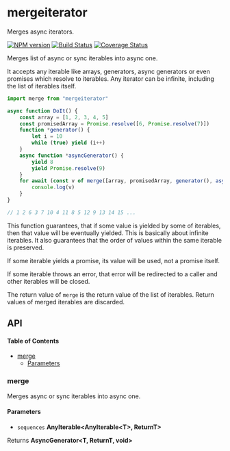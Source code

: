 # mergeiterator

Merges async iterators.

[![NPM version](https://img.shields.io/npm/v/mergeiterator.svg?style=flat-square)](https://npmjs.org/package/mergeiterator)
[![Build Status](https://img.shields.io/travis/vadzim/mergeiterator/master.svg?style=flat-square)](https://travis-ci.org/vadzim/mergeiterator)
[![Coverage Status](https://img.shields.io/codecov/c/github/vadzim/mergeiterator/master.svg?style=flat-square)](https://codecov.io/gh/vadzim/mergeiterator/branch/master)

Merges list of async or sync iterables into async one.

It accepts any iterable like arrays, generators, async generators or even promises which resolve to iterables.
Any iterator can be infinite, including the list of iterables itself.

```javascript
import merge from "mergeiterator"

async function DoIt() {
	const array = [1, 2, 3, 4, 5]
	const promisedArray = Promise.resolve([6, Promise.resolve(7)])
	function *generator() {
		let i = 10
		while (true) yield (i++)
	}
	async function *asyncGenerator() {
		yield 8
		yield Promise.resolve(9)
	}
	for await (const v of merge([array, promisedArray, generator(), asyncGenerator()])) {
		console.log(v)
	}
}

// 1 2 6 3 7 10 4 11 8 5 12 9 13 14 15 ...
```

This function guarantees, that if some value is yielded by some of iterables, then that value will be eventually yielded. This is basically about infinite iterables.
It also guarantees that the order of values within the same iterable is preserved.

If some iterable yields a promise, its value will be used, not a promise itself.

If some iterable throws an error, that error will be redirected to a caller and other iterables will be closed.

The return value of `merge` is the return value of the list of iterables. Return values of merged iterables are discarded.

## API

<!-- Generated by documentation.js. Update this documentation by updating the source code. -->

#### Table of Contents

-   [merge](#merge)
    -   [Parameters](#parameters)

### merge

Merges async or sync iterables into async one.

#### Parameters

-   `sequences` **AnyIterable&lt;AnyIterable&lt;T>, ReturnT>** 

Returns **AsyncGenerator&lt;T, ReturnT, void>** 
